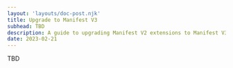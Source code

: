 ```yaml
---
layout: 'layouts/doc-post.njk'
title: Upgrade to Manifest V3
subhead: TBD
description: A guide to upgrading Manifest V2 extensions to Manifest V3 extensions.
date: 2023-02-21
---
```


TBD
